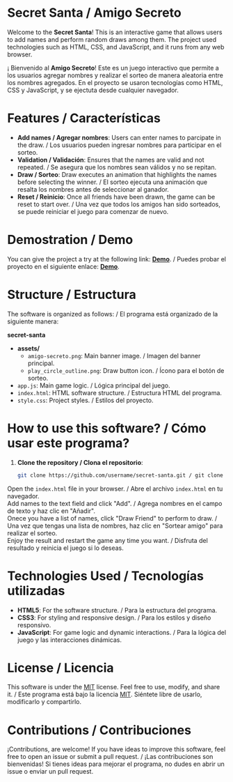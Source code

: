 # Secret Santa / Amigo Secreto

Welcome to the **Secret Santa**! This is an interactive game that allows users to add names and perform random draws among them. The project used technologies such as HTML, CSS, and JavaScript, and it runs from any web browser.

¡ Bienvenido al **Amigo Secreto**! Este es un juego interactivo que permite a los usuarios agregar nombres y realizar el sorteo de manera aleatoria entre los nombres agregados. En el proyecto se usaron tecnologías como HTML, CSS y JavaScript, y se ejectuta desde cualquier navegador.

# Features / Características

- **Add names / Agregar nombres**: Users can enter names to parcipate in the draw. / Los usuarios pueden ingresar nombres para participar en el sorteo.
- **Validation / Validación**: Ensures that the names are valid and not repeated. / Se asegura que los nombres sean válidos y no se repitan.
- **Draw / Sorteo**: Draw executes an animation that highlights the names before selecting the winner. / El sorteo ejecuta una animación que resalta los nombres antes de seleccionar al ganador.
- **Reset / Reinicio**: Once all friends have been drawn, the game can be reset to start over. /  Una vez que todos los amigos han sido sorteados, se puede reiniciar el juego para comenzar de nuevo.

# Demostration / Demo

You can give the project a try at the following link: [**Demo**](https://GaBorrero.github.io/secret-santa/). / Puedes probar el proyecto en el siguiente enlace: [**Demo**](https://GaBorrero.github.io/secret-santa/).

# Structure / Estructura

The software is organized as follows: / El programa está organizado de la siguiente manera:

**secret-santa**
- **assets/**
  - `amigo-secreto.png`: Main banner image. / Imagen del banner principal.
  - `play_circle_outline.png`: Draw button icon. / Ícono para el botón de sorteo.
- `app.js`: Main game logic. / Lógica principal del juego.
- `index.html`: HTML software structure. / Estructura HTML del programa.
- `style.css`: Project styles. / Estilos del proyecto.

# How to use this software? / Cómo usar este programa?

1. **Clone the repository / Clona el repositorio**:
   ```bash
   git clone https://github.com/username/secret-santa.git / git clone https://github.com/tu-usuario/secret-santa.git

Open the `index.html` file in your browser. / Abre el archivo `index.html` en tu navegador.  
Add names to the text field and click "Add". / Agrega nombres en el campo de texto y haz clic en "Añadir".  
Onece you have a list of names, click "Draw Friend" to perform to draw. / Una vez que tengas una lista de nombres, haz clic en "Sortear amigo" para realizar el sorteo.  
Enjoy the result and restart the game any time you want. / Disfruta del resultado y reinicia el juego si lo deseas.

# Technologies Used / Tecnologías utilizadas

- **HTML5**: For the software structure. / Para la estructura del programa.
- **CSS3**: For styling and responsive design. / Para los estilos y diseño responsivo.
- **JavaScript**: For game logic and dynamic interactions. / Para la lógica del juego y las interacciones dinámicas.

# License / Licencia

This software is under the [MIT](https://opensource.org/licenses/MIT) license. Feel free to use, modify, and share it. / Este programa está bajo la licencia [MIT](https://opensource.org/licenses/MIT). Siéntete libre de usarlo, modificarlo y compartirlo.

# Contributions / Contribuciones

¡Contributions, are welcome! If you have ideas to improve this software, feel free to open an issue or submit a pull request. / ¡Las contribuciones son bienvenidas! Si tienes ideas para mejorar el programa, no dudes en abrir un issue o enviar un pull request.
